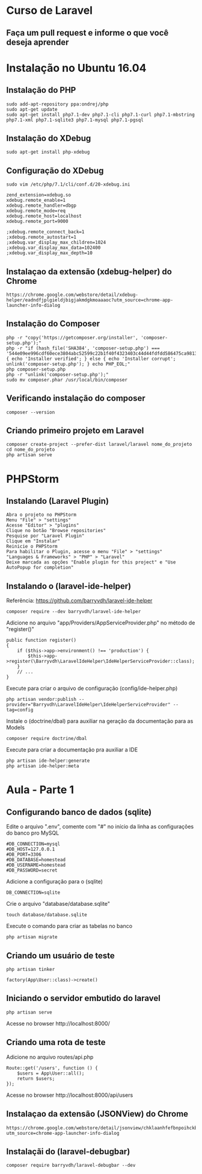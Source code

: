 # Curso de Laravel
## Faça um pull request e informe o que você deseja aprender

# Instalação no Ubuntu 16.04
## Instalação do PHP
```
sudo add-apt-repository ppa:ondrej/php
sudo apt-get update
sudo apt-get install php7.1-dev php7.1-cli php7.1-curl php7.1-mbstring php7.1-xml php7.1-sqlite3 php7.1-mysql php7.1-pgsql

```
## Instalação do XDebug
```
sudo apt-get install php-xdebug
```
## Configuração do XDebug
```
sudo vim /etc/php/7.1/cli/conf.d/20-xdebug.ini
```
```
zend_extension=xdebug.so
xdebug.remote_enable=1
xdebug.remote_handler=dbgp
xdebug.remote_mode=req
xdebug.remote_host=localhost
xdebug.remote_port=9000

;xdebug.remote_connect_back=1
;xdebug.remote_autostart=1
;xdebug.var_display_max_children=1024 
;xdebug.var_display_max_data=102400
;xdebug.var_display_max_depth=10
```
## Instalaçao da extensão (xdebug-helper) do Chrome
```
https://chrome.google.com/webstore/detail/xdebug-helper/eadndfjplgieldjbigjakmdgkmoaaaoc?utm_source=chrome-app-launcher-info-dialog
```
 ## Instalação do Composer
 ```
 php -r "copy('https://getcomposer.org/installer', 'composer-setup.php');"
php -r "if (hash_file('SHA384', 'composer-setup.php') === '544e09ee996cdf60ece3804abc52599c22b1f40f4323403c44d44fdfdd586475ca9813a858088ffbc1f233e9b180f061') { echo 'Installer verified'; } else { echo 'Installer corrupt'; unlink('composer-setup.php'); } echo PHP_EOL;"
php composer-setup.php
php -r "unlink('composer-setup.php');"
sudo mv composer.phar /usr/local/bin/composer
 ```

 ## Verificando instalação do composer
 ```
 composer --version
 ```

 ## Criando primeiro projeto em Laravel
 ```
 composer create-project --prefer-dist laravel/laravel nome_do_projeto
 cd nome_do_projeto
 php artisan serve
 ```

 # PHPStorm
 ## Instalando (Laravel Plugin)
 ```
 Abra o projeto no PHPStorm
 Menu "File" > "settings"
 Acesse "Editor" > "plugins"
 Clique no botão "Browse repositories"
 Pesquise por "Laravel Plugin"
 Clique em "Instalar"
 Reinicie o PHPStorm
 Para habilitar o Plugin, acesse o menu "File" > "settings"
 "Languages & Frameworks" > "PHP" > "Laravel"
 Deixe marcada as opções "Enable plugin for this project" e "Use AutoPopup for completion"
 ```
## Instalando o (laravel-ide-helper)
Referência: https://github.com/barryvdh/laravel-ide-helper
```
composer require --dev barryvdh/laravel-ide-helper
```

Adicione no arquivo "app/Providers/AppServiceProvider.php" no método de "register()"
```
public function register()
{
    if ($this->app->environment() !== 'production') {
        $this->app->register(\Barryvdh\LaravelIdeHelper\IdeHelperServiceProvider::class);
    }
    // ...
}
```
Execute para criar o arquivo de configuração (config/ide-helper.php)
```
php artisan vendor:publish --provider="Barryvdh\LaravelIdeHelper\IdeHelperServiceProvider" --tag=config
```

Instale o (doctrine/dbal) para auxiliar na geração da documentação para as Models
```
composer require doctrine/dbal
```

Execute para criar a documentação pra auxiliar a IDE
```
php artisan ide-helper:generate
php artisan ide-helper:meta
```
# Aula - Parte 1
## Configurando banco de dados (sqlite)
Edite o arquivo ".env", comente com "#" no início da linha as configurações do banco pro MySQL

```
#DB_CONNECTION=mysql
#DB_HOST=127.0.0.1
#DB_PORT=3306
#DB_DATABASE=homestead
#DB_USERNAME=homestead
#DB_PASSWORD=secret
```
Adicione a configuração para o (sqlite)
```
DB_CONNECTION=sqlite
```
Crie o arquivo "database/database.sqlite"
```
touch database/database.sqlite
```
Execute o comando para criar as tabelas no banco
```
php artisan migrate
```
## Criando um usuário de teste
```
php artisan tinker
```
```
factory(App\User::class)->create()
```

## Iniciando o servidor embutido do laravel
```
php artisan serve
```
Acesse no browser
http://localhost:8000/

## Criando uma rota de teste
Adicione no arquivo routes/api.php
```
Route::get('/users', function () {
    $users = App\User::all();
    return $users;
});
```
Acesse no browser
http://localhost:8000/api/users

## Instalaçao da extensão (JSONView) do Chrome
```
https://chrome.google.com/webstore/detail/jsonview/chklaanhfefbnpoihckbnefhakgolnmc?utm_source=chrome-app-launcher-info-dialog
```

## Instalaçãi do (laravel-debugbar)
```
composer require barryvdh/laravel-debugbar --dev
```